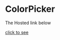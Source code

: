 # ColorPicker
The Hosted link below <br>
<!-- https://souvikdas-git.github.io/ColorPicker/ -->
[click to see](https://souvikdas-git.github.io/ColorPicker/ "hosted link")
